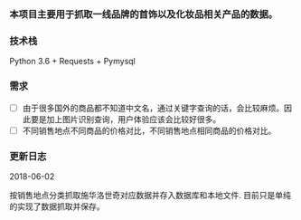 ### 本项目主要用于抓取一线品牌的首饰以及化妆品相关产品的数据。

### 技术栈
Python 3.6 + Requests + Pymysql

### 需求

- [ ] 由于很多国外的商品都不知道中文名，通过关键字查询的话，会比较麻烦。因此要是加上图片识别查询，用户体验应该会比较好很多。
- [ ] 不同销售地点不同商品的价格对比，不同销售地点相同商品的价格对比。

### 更新日志
2018-06-02

按销售地点分类抓取施华洛世奇对应数据并存入数据库和本地文件.
目前只是单纯的实现了数据抓取并保存。

